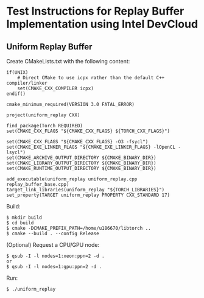 # Test Instructions for Replay Buffer Implementation using Intel DevCloud

## Uniform Replay Buffer

Create CMakeLists.txt with the following content:

```
if(UNIX)
    # Direct CMake to use icpx rather than the default C++ compiler/linker
    set(CMAKE_CXX_COMPILER icpx)
endif()

cmake_minimum_required(VERSION 3.0 FATAL_ERROR)

project(uniform_replay CXX)

find_package(Torch REQUIRED)
set(CMAKE_CXX_FLAGS "${CMAKE_CXX_FLAGS} ${TORCH_CXX_FLAGS}")

set(CMAKE_CXX_FLAGS "${CMAKE_CXX_FLAGS} -O3 -fsycl")
set(CMAKE_EXE_LINKER_FLAGS "${CMAKE_EXE_LINKER_FLAGS} -lOpenCL -lsycl")
set(CMAKE_ARCHIVE_OUTPUT_DIRECTORY ${CMAKE_BINARY_DIR})
set(CMAKE_LIBRARY_OUTPUT_DIRECTORY ${CMAKE_BINARY_DIR})
set(CMAKE_RUNTIME_OUTPUT_DIRECTORY ${CMAKE_BINARY_DIR})

add_executable(uniform_replay uniform_replay.cpp replay_buffer_base.cpp)
target_link_libraries(uniform_replay "${TORCH_LIBRARIES}")
set_property(TARGET uniform_replay PROPERTY CXX_STANDARD 17)
```

Build:
```
$ mkdir build
$ cd build
$ cmake -DCMAKE_PREFIX_PATH=/home/u186670/libtorch ..
$ cmake --build . --config Release
```

(Optional) Request a CPU/GPU node:
```
$ qsub -I -l nodes=1:xeon:ppn=2 -d .
or
$ qsub -I -l nodes=1:gpu:ppn=2 -d .
```

Run:
```
$ ./uniform_replay
```
